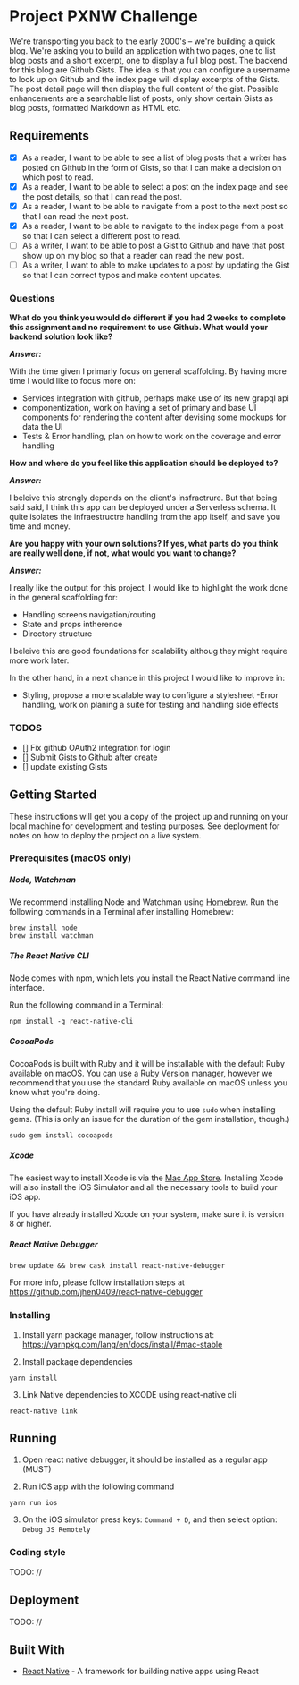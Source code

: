 # Project PXNW Challenge

We're transporting you back to the early 2000's – we're building a quick blog. We're asking you to build an application with two pages, one to list blog posts and a short excerpt, one to display a full blog post. The backend for this blog are Github Gists. The idea is that you can configure a username to look up on Github and the index page will display excerpts of the Gists. The post detail page will then display the full content of the gist. Possible enhancements are a searchable list of posts, only show certain Gists as blog posts, formatted Markdown as HTML etc.

## Requirements

- [x] As a reader, I want to be able to see a list of blog posts that a writer has posted on Github in the form of Gists, so that I can make a decision on which post to read.
- [x] As a reader, I want to be able to select a post on the index page and see the post details, so that I can read the post.
- [x] As a reader, I want to be able to navigate from a post to the next post so that I can read the next post.
- [x] As a reader, I want to be able to navigate to the index page from a post so that I can select a different post to read.
- [ ] As a writer, I want to be able to post a Gist to Github and have that post show up on my blog so that a reader can read the new post.
- [ ] As a writer, I want to able to make updates to a post by updating the Gist so that I can correct typos and make content updates.

### Questions

**What do you think you would do different if you had 2 weeks to complete this assignment and no requirement to use Github. What would your backend solution look like?**

*__Answer:__*

  With the time given I primarly focus on general scaffolding. By having more time I would like to focus more on:
  - Services integration with github, perhaps make use of its new grapql api
  - componentization, work on having a set of primary and base UI components for rendering the content after devising some mockups for data the UI
  - Tests & Error handling, plan on how to work on the coverage and error handling

**How and where do you feel like this application should be deployed to?**

*__Answer:__*

I beleive this strongly depends on the client's insfractrure. But that being said said, I think this app can be deployed under a Serverless schema. It quite isolates the infraestructre handling from the app itself, and save you time and money.

**Are you happy with your own solutions? If yes, what parts do you think are really
well done, if not, what would you want to change?**

*__Answer:__*

I really like the output for this project, I would like to highlight the work done in the general scaffolding for:
- Handling screens navigation/routing
- State and props intherence
- Directory structure

I beleive this are good foundations for scalability althoug they might require more work later.

In the other hand, in a next chance in this project I would like to improve in:
- Styling, propose a more scalable way to configure a stylesheet
-Error handling, work on planing a suite for testing and handling side effects

### TODOS
- [] Fix github OAuth2 integration for login
- [] Submit Gists to Github after create
- [] update existing Gists

## Getting Started

These instructions will get you a copy of the project up and running on your local machine for development and testing purposes. See deployment for notes on how to deploy the project on a live system.

### Prerequisites (macOS only)

##### Node, Watchman
We recommend installing Node and Watchman using [Homebrew](http://brew.sh/). Run the following commands in a Terminal after installing Homebrew:

```
brew install node
brew install watchman
```
##### The React Native CLI
Node comes with npm, which lets you install the React Native command line interface.

Run the following command in a Terminal:

```
npm install -g react-native-cli
```

##### CocoaPods
CocoaPods is built with Ruby and it will be installable with the default Ruby available on macOS. You can use a Ruby Version manager, however we recommend that you use the standard Ruby available on macOS unless you know what you're doing.

Using the default Ruby install will require you to use `sudo` when installing gems. (This is only an issue for the duration of the gem installation, though.)

```
sudo gem install cocoapods
```

##### Xcode
The easiest way to install Xcode is via the [Mac App Store](https://itunes.apple.com/us/app/xcode/id497799835?mt=12). Installing Xcode will also install the iOS Simulator and all the necessary tools to build your iOS app.

If you have already installed Xcode on your system, make sure it is version 8 or higher.

##### React Native Debugger
```
brew update && brew cask install react-native-debugger
```
For more info, please follow installation steps at https://github.com/jhen0409/react-native-debugger

### Installing
1. Install yarn package manager, follow instructions at: https://yarnpkg.com/lang/en/docs/install/#mac-stable

2. Install package dependencies

```
yarn install
```
3. Link Native dependencies to XCODE using react-native cli

```
react-native link
```

## Running

1. Open react native debugger, it should be installed as a regular app (MUST)

2. Run iOS app with the following command
```
yarn run ios
```
3. On the iOS simulator press keys: `Command + D`, and then select option: `Debug JS Remotely`

### Coding style

TODO: //

## Deployment

TODO: //

## Built With

* [React Native](https://facebook.github.io/react-native/) - A framework for building native apps using React
